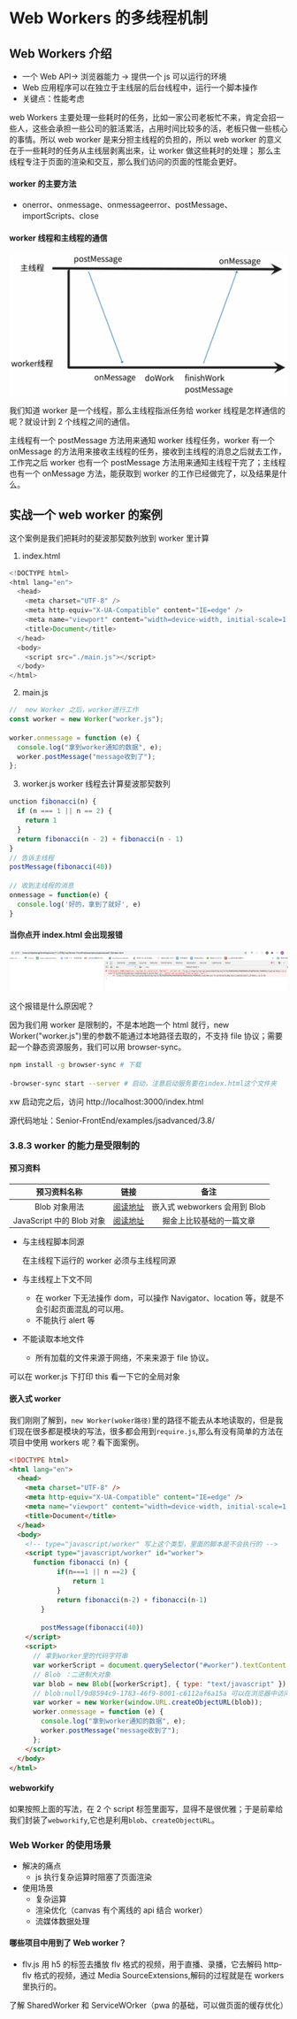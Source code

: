 # Web Workers 的多线程机制

## Web Workers 介绍

- 一个 Web API-> 浏览器能力 -> 提供一个 js 可以运行的环境
- Web 应用程序可以在独立于主线层的后台线程中，运行一个脚本操作
- 关键点：性能考虑

web Workers 主要处理一些耗时的任务，比如一家公司老板忙不来，肯定会招一些人，这些会承担一些公司的脏活累活，占用时间比较多的活，老板只做一些核心的事情。所以 web worker 是来分担主线程的负担的，所以 web worker 的意义在于一些耗时的任务从主线层剥离出来，让 worker 做这些耗时的处理； 那么主线程专注于页面的渲染和交互，那么我们访问的页面的性能会更好。

#### worker 的主要方法

- onerror、onmessage、onmessageerror、postMessage、importScripts、close

#### worker 线程和主线程的通信

![本地路径](./public/worker-info.f5fca68d.png)

我们知道 worker 是一个线程，那么主线程指派任务给 worker 线程是怎样通信的呢？就设计到 2 个线程之间的通信。

主线程有一个 postMessage 方法用来通知 worker 线程任务，worker 有一个 onMessage 的方法用来接收主线程的任务，接收到主线程的消息之后就去工作，工作完之后 worker 也有一个 postMessage 方法用来通知主线程干完了；主线程也有一个 onMessage 方法，能获取到 worker 的工作已经做完了，以及结果是什么。

## 实战一个 web worker 的案例

这个案例是我们把耗时的斐波那契数列放到 worker 里计算

1. index.html

```js
<!DOCTYPE html>
<html lang="en">
  <head>
    <meta charset="UTF-8" />
    <meta http-equiv="X-UA-Compatible" content="IE=edge" />
    <meta name="viewport" content="width=device-width, initial-scale=1.0" />
    <title>Document</title>
  </head>
  <body>
    <script src="./main.js"></script>
  </body>
</html>
```

2. main.js

```js
//  new Worker 之后，worker进行工作
const worker = new Worker("worker.js");

worker.onmessage = function (e) {
  console.log("拿到worker通知的数据", e);
  worker.postMessage("message收到了");
};
```

3. worker.js
   worker 线程去计算斐波那契数列

```js
unction fibonacci(n) {
  if (n === 1 || n == 2) {
    return 1
  }
  return fibonacci(n - 2) + fibonacci(n - 1)
}
// 告诉主线程
postMessage(fibonacci(40))

// 收到主线程的消息
onmessage = function(e) {
  console.log('好的，拿到了就好', e)
}
```

#### 当你点开 index.html 会出现报错

![本地路径](./public/worker-err.22ef6023.png)

这个报错是什么原因呢？

因为我们用 worker 是限制的，不是本地跑一个 html 就行，new Worker("worker.js")里的参数不能通过本地路径去取的，不支持 file 协议；需要起一个静态资源服务，我们可以用 browser-sync。

```sh
npm install -g browser-sync # 下载

-browser-sync start --server # 启动，注意启动服务要在index.html这个文件夹
```

xw 启动完之后，访问 http://localhost:3000/index.html

源代码地址：Senior-FrontEnd/examples/jsadvanced/3.8/

### 3.8.3 worker 的能力是受限制的

#### 预习资料

|       预习资料名称        |                               链接                                |             备注              |
| :-----------------------: | :---------------------------------------------------------------: | :---------------------------: |
|       Blob 对象用法       | [阅读地址](https://developer.mozilla.org/zh-CN/docs/Web/API/Blob) | 嵌入式 webworkers 会用到 Blob |
| JavaScript 中的 Blob 对象 |   [阅读地址](https://juejin.im/entry/5937c98eac502e0068cf31ae)    |   掘金上比较基础的一篇文章    |

- 与主线程脚本同源

  在主线程下运行的 worker 必须与主线程同源

- 与主线程上下文不同

  - 在 worker 下无法操作 dom，可以操作 Navigator、location 等，就是不会引起页面混乱的可以用。
  - 不能执行 alert 等

- 不能读取本地文件
  - 所有加载的文件来源于网络，不来来源于 file 协议。

可以在 worker.js 下打印 this 看一下它的全局对象

#### 嵌入式 worker

我们刚刚了解到，`new Worker(woker路径)`里的路径不能去从本地读取的，但是我们现在很多都是模块的写法，很多都会用到`require.js`,那么有没有简单的方法在项目中使用 workers 呢？看下面案例。

```html
<!DOCTYPE html>
<html lang="en">
  <head>
    <meta charset="UTF-8" />
    <meta http-equiv="X-UA-Compatible" content="IE=edge" />
    <meta name="viewport" content="width=device-width, initial-scale=1.0" />
    <title>Document</title>
  </head>
  <body>
    <!-- type="javascript/worker" 写上这个类型，里面的脚本是不会执行的 -->
    <script type="javascript/worker" id="worker">
      function fibonacci (n) {
            if(n===1 || n ==2) {
                return 1
            }
            return fibonacci(n-2) + fibonacci(n-1)
        }

        postMessage(fibonacci(40))
    </script>
    <script>
      // 拿到worker里的代码字符串
      var workerScript = document.querySelector("#worker").textContent;
      // Blob ：二进制大对象
      var blob = new Blob([workerScript], { type: "text/javascript" });
      // blob:null/9d8594c9-1783-46f9-8001-c6112af6a15a 可以在浏览器中访问，可以看见worker里的代码
      var worker = new Worker(window.URL.createObjectURL(blob));
      worker.onmessage = function (e) {
        console.log("拿到worker通知的数据", e);
        worker.postMessage("message收到了");
      };
    </script>
  </body>
</html>
```

#### webworkify

如果按照上面的写法，在 2 个 script 标签里面写，显得不是很优雅；于是前辈给我们封装了`webworkify`,它也是利用`blob`、`createObjectURL`。

### Web Worker 的使用场景

- 解决的痛点
  - js 执行复杂运算时阻塞了页面渲染
- 使用场景
  - 复杂运算
  - 渲染优化（canvas 有个离线的 api 结合 worker）
  - 流媒体数据处理

#### 哪些项目中用到了 Web worker？

- flv.js
  用 h5 的标签去播放 flv 格式的视频，用于直播、录播，它去解码 http-flv 格式的视频，通过 Media SourceExtensions,解码的过程就是在 workers 里执行的。

了解 SharedWorker 和 ServiceWOrker（pwa 的基础，可以做页面的缓存优化）
